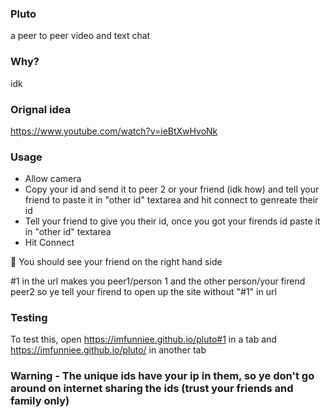 ### Pluto
a peer to peer video and text chat


### Why?
idk

### Orignal idea

https://www.youtube.com/watch?v=ieBtXwHvoNk

### Usage 
- Allow camera
- Copy your id and send it to peer 2 or your friend (idk how) and tell your friend to paste it in "other id" textarea and hit connect to genreate their id
- Tell your friend to give you their id, once you got your firends id paste it in "other id" textarea
- Hit Connect

🎉 You should see your friend on the right hand side

#1 in the url makes you peer1/person 1 and the other person/your firend peer2 so ye tell your firend to open up the site without "#1" in url

### Testing

To test this, open https://imfunniee.github.io/pluto#1 in a tab and https://imfunniee.github.io/pluto/ in another tab


### Warning - The unique ids have your ip in them, so ye don't go around on internet sharing the ids (trust your friends and family only)
